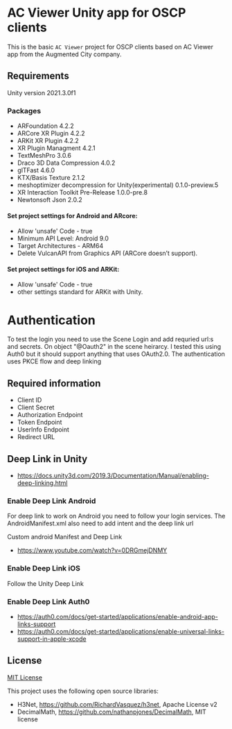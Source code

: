 # AC Viewer Unity app for OSCP clients 

This is the basic `AC Viewer` project for OSCP clients based on AC Viewer app
from the Augmented City company.

## Requirements

Unity version 2021.3.0f1

### Packages
- ARFoundation 4.2.2
- ARCore XR Plugin 4.2.2
- ARKit XR Plugin 4.2.2
- XR Plugin Managment 4.2.1
- TextMeshPro 3.0.6
- Draco 3D Data Compression 4.0.2
- glTFast 4.6.0
- KTX/Basis Texture 2.1.2
- meshoptimizer decompression for Unity(experimental) 0.1.0-preview.5
- XR Interaction Toolkit Pre-Release 1.0.0-pre.8
- Newtonsoft Json 2.0.2

#### Set project settings for Android and ARcore:
- Allow 'unsafe' Code - true
- Minimum API Level: Android 9.0
- Target Architectures - ARM64
- Delete VulcanAPI from Graphics API (ARCore doesn’t support).

#### Set project settings for iOS and ARKit:
- Allow 'unsafe' Code - true
- other settings standard for ARKit with Unity.

# Authentication
To test the login you need to use the Scene Login and add requried url:s and secrets. On object "@Oauth2" in the scene heirarcy.
I tested this using Auth0 but it should support anything that uses OAuth2.0. 
The authentication uses PKCE flow and deep linking

## Required information
- Client ID
- Client Secret
- Authorization Endpoint
- Token Endpoint
- UserInfo Endpoint
- Redirect URL

## Deep Link in Unity
- https://docs.unity3d.com/2019.3/Documentation/Manual/enabling-deep-linking.html

### Enable Deep Link Android
For deep link to work on Android you need to follow your login services. 
The AndroidManifest.xml also need to add intent and the deep link url

Custom android Manifest and Deep Link
- https://www.youtube.com/watch?v=0DRGmejDNMY

### Enable Deep Link iOS
Follow the Unity Deep Link

### Enable Deep Link Auth0
- https://auth0.com/docs/get-started/applications/enable-android-app-links-support
- https://auth0.com/docs/get-started/applications/enable-universal-links-support-in-apple-xcode



## License

[MIT License](Licence.md)

This project uses the following open source libraries:
- H3Net, https://github.com/RichardVasquez/h3net, Apache License v2
- DecimalMath, https://github.com/nathanpjones/DecimalMath, MIT license
